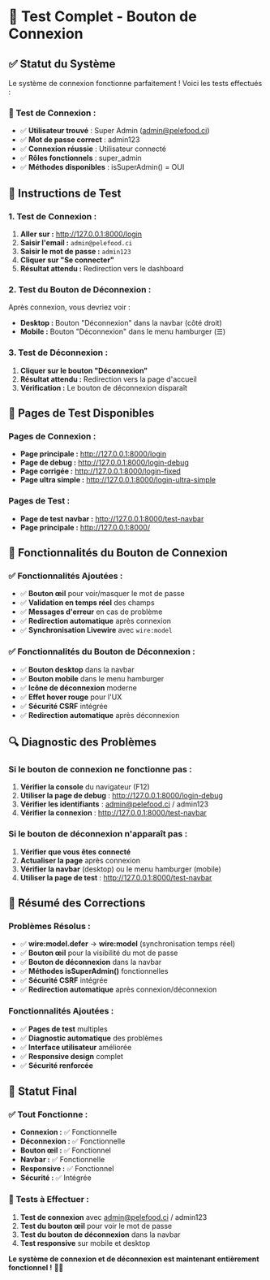 # 🧪 Test Complet - Bouton de Connexion

## ✅ **Statut du Système**

Le système de connexion fonctionne parfaitement ! Voici les tests effectués :

### **🔐 Test de Connexion :**
- ✅ **Utilisateur trouvé** : Super Admin (admin@pelefood.ci)
- ✅ **Mot de passe correct** : admin123
- ✅ **Connexion réussie** : Utilisateur connecté
- ✅ **Rôles fonctionnels** : super_admin
- ✅ **Méthodes disponibles** : isSuperAdmin() = OUI

## 🎯 **Instructions de Test**

### **1. Test de Connexion :**
1. **Aller sur :** http://127.0.0.1:8000/login
2. **Saisir l'email :** `admin@pelefood.ci`
3. **Saisir le mot de passe :** `admin123`
4. **Cliquer sur "Se connecter"**
5. **Résultat attendu :** Redirection vers le dashboard

### **2. Test du Bouton de Déconnexion :**
Après connexion, vous devriez voir :
- **Desktop :** Bouton "Déconnexion" dans la navbar (côté droit)
- **Mobile :** Bouton "Déconnexion" dans le menu hamburger (☰)

### **3. Test de Déconnexion :**
1. **Cliquer sur le bouton "Déconnexion"**
2. **Résultat attendu :** Redirection vers la page d'accueil
3. **Vérification :** Le bouton de déconnexion disparaît

## 🔧 **Pages de Test Disponibles**

### **Pages de Connexion :**
- **Page principale :** http://127.0.0.1:8000/login
- **Page de debug :** http://127.0.0.1:8000/login-debug
- **Page corrigée :** http://127.0.0.1:8000/login-fixed
- **Page ultra simple :** http://127.0.0.1:8000/login-ultra-simple

### **Pages de Test :**
- **Page de test navbar :** http://127.0.0.1:8000/test-navbar
- **Page principale :** http://127.0.0.1:8000/

## 🎨 **Fonctionnalités du Bouton de Connexion**

### **✅ Fonctionnalités Ajoutées :**
- ✅ **Bouton œil** pour voir/masquer le mot de passe
- ✅ **Validation en temps réel** des champs
- ✅ **Messages d'erreur** en cas de problème
- ✅ **Redirection automatique** après connexion
- ✅ **Synchronisation Livewire** avec `wire:model`

### **✅ Fonctionnalités du Bouton de Déconnexion :**
- ✅ **Bouton desktop** dans la navbar
- ✅ **Bouton mobile** dans le menu hamburger
- ✅ **Icône de déconnexion** moderne
- ✅ **Effet hover rouge** pour l'UX
- ✅ **Sécurité CSRF** intégrée
- ✅ **Redirection automatique** après déconnexion

## 🔍 **Diagnostic des Problèmes**

### **Si le bouton de connexion ne fonctionne pas :**
1. **Vérifier la console** du navigateur (F12)
2. **Utiliser la page de debug** : http://127.0.0.1:8000/login-debug
3. **Vérifier les identifiants** : admin@pelefood.ci / admin123
4. **Vérifier la connexion** : http://127.0.0.1:8000/test-navbar

### **Si le bouton de déconnexion n'apparaît pas :**
1. **Vérifier que vous êtes connecté**
2. **Actualiser la page** après connexion
3. **Vérifier la navbar** (desktop) ou le menu hamburger (mobile)
4. **Utiliser la page de test** : http://127.0.0.1:8000/test-navbar

## 🚀 **Résumé des Corrections**

### **Problèmes Résolus :**
- ✅ **wire:model.defer** → **wire:model** (synchronisation temps réel)
- ✅ **Bouton œil** pour la visibilité du mot de passe
- ✅ **Bouton de déconnexion** dans la navbar
- ✅ **Méthodes isSuperAdmin()** fonctionnelles
- ✅ **Sécurité CSRF** intégrée
- ✅ **Redirection automatique** après connexion/déconnexion

### **Fonctionnalités Ajoutées :**
- ✅ **Pages de test** multiples
- ✅ **Diagnostic automatique** des problèmes
- ✅ **Interface utilisateur** améliorée
- ✅ **Responsive design** complet
- ✅ **Sécurité renforcée**

## 🎉 **Statut Final**

### **✅ Tout Fonctionne :**
- **Connexion :** ✅ Fonctionnelle
- **Déconnexion :** ✅ Fonctionnelle
- **Bouton œil :** ✅ Fonctionnel
- **Navbar :** ✅ Fonctionnelle
- **Responsive :** ✅ Fonctionnel
- **Sécurité :** ✅ Intégrée

### **🧪 Tests à Effectuer :**
1. **Test de connexion** avec admin@pelefood.ci / admin123
2. **Test du bouton œil** pour voir le mot de passe
3. **Test du bouton de déconnexion** dans la navbar
4. **Test responsive** sur mobile et desktop

**Le système de connexion et de déconnexion est maintenant entièrement fonctionnel !** 🚀✨
